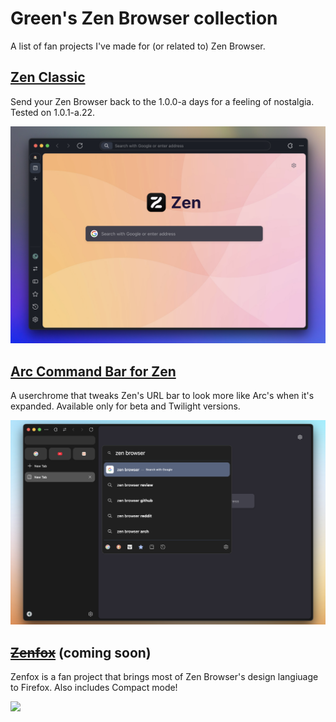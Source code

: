 # Green's Zen Browser collection
A list of fan projects I've made for (or related to) Zen Browser.

## [Zen Classic](https://github.com/greeeen-dev/zen-classic-mod)
Send your Zen Browser back to the 1.0.0-a days for a feeling of nostalgia. Tested on 1.0.1-a.22.

![](https://github.com/greeeen-dev/zen-classic-mod/blob/main/image.png?raw=true)

## [Arc Command Bar for Zen](https://github.com/greeeen-dev/zen-arc-cmd-bar)
A userchrome that tweaks Zen's URL bar to look more like Arc's when it's expanded. Available only for beta and Twilight versions.

![](https://github.com/greeeen-dev/zen-arc-cmd-bar/raw/main/image.png?raw=true)

## ~~[Zenfox](https://github.com/greeeen-dev/zenfox)~~ (coming soon)
Zenfox is a fan project that brings most of Zen Browser's design langiuage to Firefox. Also includes Compact mode!

![](https://github.com/user-attachments/assets/6f80ae0d-c0e1-4b44-83d5-ac0ddd68fc53)
